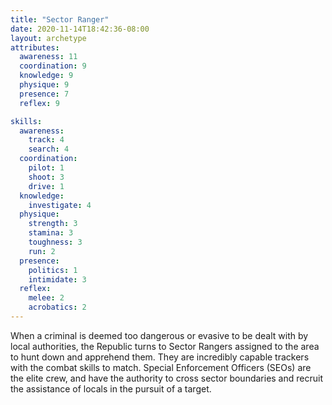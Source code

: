 ```yaml
---
title: "Sector Ranger"
date: 2020-11-14T18:42:36-08:00
layout: archetype
attributes:
  awareness: 11
  coordination: 9
  knowledge: 9
  physique: 9
  presence: 7
  reflex: 9

skills:
  awareness:
    track: 4
    search: 4
  coordination:
    pilot: 1
    shoot: 3
    drive: 1
  knowledge:
    investigate: 4
  physique:
    strength: 3
    stamina: 3
    toughness: 3
    run: 2
  presence:
    politics: 1
    intimidate: 3
  reflex:
    melee: 2
    acrobatics: 2
---
```

When a criminal is deemed too dangerous or evasive to be dealt with by local authorities, the Republic turns to Sector Rangers assigned to the area to hunt down and apprehend them. They are incredibly capable trackers with the combat skills to match. Special Enforcement Officers (SEOs) are the elite crew, and have the authority to cross sector boundaries and recruit the assistance of locals in the pursuit of a target. 
